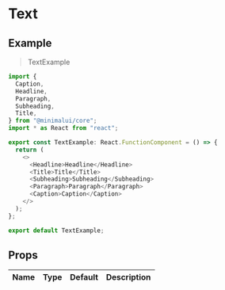 # Text

## Example

> TextExample

```typescript
import {
  Caption,
  Headline,
  Paragraph,
  Subheading,
  Title,
} from "@minimalui/core";
import * as React from "react";

export const TextExample: React.FunctionComponent = () => {
  return (
    <>
      <Headline>Headline</Headline>
      <Title>Title</Title>
      <Subheading>Subheading</Subheading>
      <Paragraph>Paragraph</Paragraph>
      <Caption>Caption</Caption>
    </>
  );
};

export default TextExample;

```

## Props

| Name               | Type           | Default  | Description |
| ------------------ |:--------------:| --------:|------------:|
